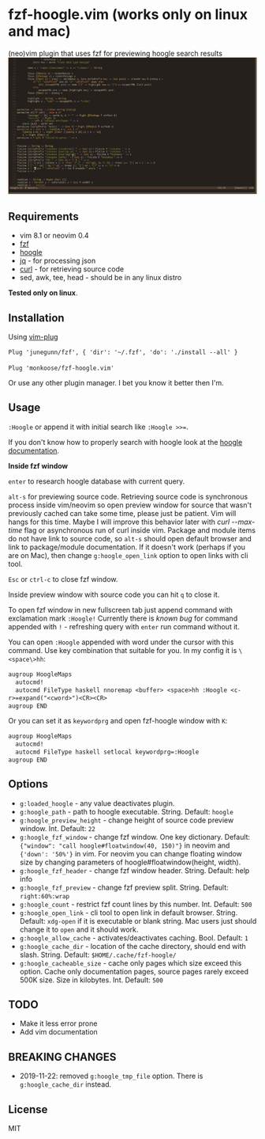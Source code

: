 # fzf-hoogle.vim (works only on linux and mac)

(neo)vim plugin that uses fzf for previewing hoogle search results
![fzf-hoogle.vim in action](https://github.com/monkoose/fzf-hoogle-images/blob/master/fzf-hoogle-action.gif?raw=true)

## Requirements

 - vim 8.1 or neovim 0.4
 - [fzf](https://github.com/stedolan/jq)
 - [hoogle](https://github.com/ndmitchell/hoogle)
 - [jq](https://github.com/stedolan/jq) - for processing json
 - [curl](https://github.com/curl/curl) - for retrieving source code
 - sed, awk, tee, head - should be in any linux distro
 
**Tested only on linux**.

## Installation

Using [vim-plug](https://github.com/junegunn/vim-plug)
```
Plug 'junegunn/fzf', { 'dir': '~/.fzf', 'do': './install --all' }

Plug 'monkoose/fzf-hoogle.vim'
```
Or use any other plugin manager. I bet you know it better then I'm.

## Usage

`:Hoogle` or append it with initial search like `:Hoogle >>=`.

If you don't know how to properly search with hoogle look at the [hoogle documentation](https://github.com/ndmitchell/hoogle#searches).

**Inside fzf window**

`enter` to research hoogle database with current query.

`alt-s` for previewing source code. Retrieving source code is synchronous process inside
vim/neovim so open preview window for source that wasn't previously cached can take some time,
please just be patient. Vim will hangs for this time. Maybe I will improve this behavior later with
*curl --max-time* flag or asynchronous run of curl inside vim.
Package and module items do not have link to source code, so `alt-s` should open default browser
and link to package/module documentation. If it doesn't work (perhaps if you are on Mac), then
change `g:hoogle_open_link` option to open links with cli tool.

`Esc` or `ctrl-c` to close fzf window.


Inside preview window with source code you can hit `q` to close it.

To open fzf window in new fullscreen tab just append command with exclamation mark `:Hoogle!`
Currently there is *known bug* for command appended with `!`  - refreshing query with `enter` run
command without it.

You can open `:Hoogle` appended with word under the cursor with this command. Use key combination that
suitable for you. In my config it is `\<space\>hh`:
```
augroup HoogleMaps
  autocmd!
  autocmd FileType haskell nnoremap <buffer> <space>hh :Hoogle <c-r>=expand("<cword>")<CR><CR>
augroup END
```
Or you can set it as `keywordprg` and open fzf-hoogle window with `K`:
```
augroup HoogleMaps
  autocmd!
  autocmd FileType haskell setlocal keywordprg=:Hoogle
augroup END
```

## Options

 - `g:loaded_hoogle` - any value deactivates plugin.
 - `g:hoogle_path` - path to hoogle executable. String. Default: `hoogle`
 - `g:hoogle_preview_height` - change height of source code preview window. Int. Default: `22`
 - `g:hoogle_fzf_window` - change fzf window. One key dictionary. Default: `{"window": "call hoogle#floatwindow(40, 150)"}`
   in neovim and `{'down': '50%'}` in vim. For neovim you can change floating window size by
   changing parameters of hoogle#floatwindow(height, width).
 - `g:hoogle_fzf_header` - change fzf window header. String. Default: help info
 - `g:hoogle_fzf_preview` - change fzf preview split. String. Default: `right:60%:wrap`
 - `g:hoogle_count` - restrict fzf count lines by this number. Int. Default: `500`
 - `g:hoogle_open_link` - cli tool to open link in default browser. String. Default: `xdg-open` if
   it is executable or blank string. Mac users just should change it to `open` and it should work.
 - `g:hoogle_allow_cache` - activates/deactivates caching. Bool. Default: `1`
 - `g:hoogle_cache_dir` - location of the cache directory, should end with slash. String. Default: `$HOME/.cache/fzf-hoogle/`
 - `g:hoogle_cacheable_size` - cache only pages which size exceed this option. Cache only
   documentation pages, source pages rarely exceed 500K size. Size in kilobytes.
   Int. Default: `500`


## TODO

 - Make it less error prone
 - Add vim documentation

## BREAKING CHANGES
  - 2019-11-22: removed `g:hoogle_tmp_file` option. There is `g:hoogle_cache_dir` instead.

## License
MIT
